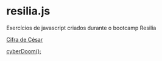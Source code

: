 # resilia.js
Exercícios de javascript criados durante o bootcamp Resilia


<a href="https://eduardopinheiromr.github.io/resilia.js/CifraDeCesar/cifra-de-cesar.html">Cifra de César</a>

<a href="https://eduardopinheiromr.github.io/resilia.js/cyberDoom();/game.html">cyberDoom();</a>
